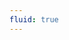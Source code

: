 ```yaml
---
fluid: true
---
```

<JsonResumeFlat src="https://gist.githubusercontent.com/taichunmin/5521c4d0e9dab5303a8e02f2bd0fcc5e/raw/resume.json"/>
